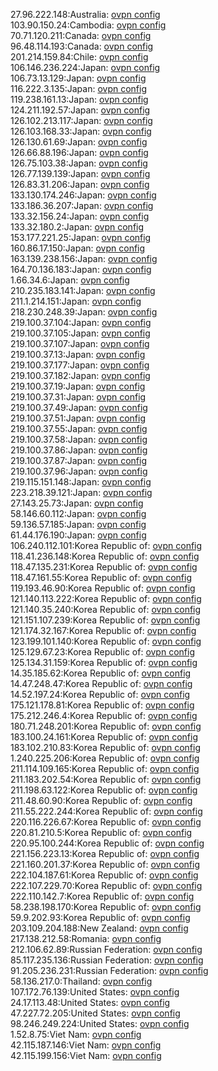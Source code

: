 27.96.222.148:Australia: [ovpn config](vpn/27_96_222_148.ovpn)  
103.90.150.24:Cambodia: [ovpn config](vpn/103_90_150_24.ovpn)  
70.71.120.211:Canada: [ovpn config](vpn/70_71_120_211.ovpn)  
96.48.114.193:Canada: [ovpn config](vpn/96_48_114_193.ovpn)  
201.214.159.84:Chile: [ovpn config](vpn/201_214_159_84.ovpn)  
106.146.236.224:Japan: [ovpn config](vpn/106_146_236_224.ovpn)  
106.73.13.129:Japan: [ovpn config](vpn/106_73_13_129.ovpn)  
116.222.3.135:Japan: [ovpn config](vpn/116_222_3_135.ovpn)  
119.238.161.13:Japan: [ovpn config](vpn/119_238_161_13.ovpn)  
124.211.192.57:Japan: [ovpn config](vpn/124_211_192_57.ovpn)  
126.102.213.117:Japan: [ovpn config](vpn/126_102_213_117.ovpn)  
126.103.168.33:Japan: [ovpn config](vpn/126_103_168_33.ovpn)  
126.130.61.69:Japan: [ovpn config](vpn/126_130_61_69.ovpn)  
126.66.88.196:Japan: [ovpn config](vpn/126_66_88_196.ovpn)  
126.75.103.38:Japan: [ovpn config](vpn/126_75_103_38.ovpn)  
126.77.139.139:Japan: [ovpn config](vpn/126_77_139_139.ovpn)  
126.83.31.206:Japan: [ovpn config](vpn/126_83_31_206.ovpn)  
133.130.174.246:Japan: [ovpn config](vpn/133_130_174_246.ovpn)  
133.186.36.207:Japan: [ovpn config](vpn/133_186_36_207.ovpn)  
133.32.156.24:Japan: [ovpn config](vpn/133_32_156_24.ovpn)  
133.32.180.2:Japan: [ovpn config](vpn/133_32_180_2.ovpn)  
153.177.221.25:Japan: [ovpn config](vpn/153_177_221_25.ovpn)  
160.86.17.150:Japan: [ovpn config](vpn/160_86_17_150.ovpn)  
163.139.238.156:Japan: [ovpn config](vpn/163_139_238_156.ovpn)  
164.70.136.183:Japan: [ovpn config](vpn/164_70_136_183.ovpn)  
1.66.34.6:Japan: [ovpn config](vpn/1_66_34_6.ovpn)  
210.235.183.141:Japan: [ovpn config](vpn/210_235_183_141.ovpn)  
211.1.214.151:Japan: [ovpn config](vpn/211_1_214_151.ovpn)  
218.230.248.39:Japan: [ovpn config](vpn/218_230_248_39.ovpn)  
219.100.37.104:Japan: [ovpn config](vpn/219_100_37_104.ovpn)  
219.100.37.105:Japan: [ovpn config](vpn/219_100_37_105.ovpn)  
219.100.37.107:Japan: [ovpn config](vpn/219_100_37_107.ovpn)  
219.100.37.13:Japan: [ovpn config](vpn/219_100_37_13.ovpn)  
219.100.37.177:Japan: [ovpn config](vpn/219_100_37_177.ovpn)  
219.100.37.182:Japan: [ovpn config](vpn/219_100_37_182.ovpn)  
219.100.37.19:Japan: [ovpn config](vpn/219_100_37_19.ovpn)  
219.100.37.31:Japan: [ovpn config](vpn/219_100_37_31.ovpn)  
219.100.37.49:Japan: [ovpn config](vpn/219_100_37_49.ovpn)  
219.100.37.51:Japan: [ovpn config](vpn/219_100_37_51.ovpn)  
219.100.37.55:Japan: [ovpn config](vpn/219_100_37_55.ovpn)  
219.100.37.58:Japan: [ovpn config](vpn/219_100_37_58.ovpn)  
219.100.37.86:Japan: [ovpn config](vpn/219_100_37_86.ovpn)  
219.100.37.87:Japan: [ovpn config](vpn/219_100_37_87.ovpn)  
219.100.37.96:Japan: [ovpn config](vpn/219_100_37_96.ovpn)  
219.115.151.148:Japan: [ovpn config](vpn/219_115_151_148.ovpn)  
223.218.39.121:Japan: [ovpn config](vpn/223_218_39_121.ovpn)  
27.143.25.73:Japan: [ovpn config](vpn/27_143_25_73.ovpn)  
58.146.60.112:Japan: [ovpn config](vpn/58_146_60_112.ovpn)  
59.136.57.185:Japan: [ovpn config](vpn/59_136_57_185.ovpn)  
61.44.176.190:Japan: [ovpn config](vpn/61_44_176_190.ovpn)  
106.240.112.101:Korea Republic of: [ovpn config](vpn/106_240_112_101.ovpn)  
118.41.236.148:Korea Republic of: [ovpn config](vpn/118_41_236_148.ovpn)  
118.47.135.231:Korea Republic of: [ovpn config](vpn/118_47_135_231.ovpn)  
118.47.161.55:Korea Republic of: [ovpn config](vpn/118_47_161_55.ovpn)  
119.193.46.90:Korea Republic of: [ovpn config](vpn/119_193_46_90.ovpn)  
121.140.113.222:Korea Republic of: [ovpn config](vpn/121_140_113_222.ovpn)  
121.140.35.240:Korea Republic of: [ovpn config](vpn/121_140_35_240.ovpn)  
121.151.107.239:Korea Republic of: [ovpn config](vpn/121_151_107_239.ovpn)  
121.174.32.167:Korea Republic of: [ovpn config](vpn/121_174_32_167.ovpn)  
123.199.101.140:Korea Republic of: [ovpn config](vpn/123_199_101_140.ovpn)  
125.129.67.23:Korea Republic of: [ovpn config](vpn/125_129_67_23.ovpn)  
125.134.31.159:Korea Republic of: [ovpn config](vpn/125_134_31_159.ovpn)  
14.35.185.62:Korea Republic of: [ovpn config](vpn/14_35_185_62.ovpn)  
14.47.248.47:Korea Republic of: [ovpn config](vpn/14_47_248_47.ovpn)  
14.52.197.24:Korea Republic of: [ovpn config](vpn/14_52_197_24.ovpn)  
175.121.178.81:Korea Republic of: [ovpn config](vpn/175_121_178_81.ovpn)  
175.212.246.4:Korea Republic of: [ovpn config](vpn/175_212_246_4.ovpn)  
180.71.248.201:Korea Republic of: [ovpn config](vpn/180_71_248_201.ovpn)  
183.100.24.161:Korea Republic of: [ovpn config](vpn/183_100_24_161.ovpn)  
183.102.210.83:Korea Republic of: [ovpn config](vpn/183_102_210_83.ovpn)  
1.240.225.206:Korea Republic of: [ovpn config](vpn/1_240_225_206.ovpn)  
211.114.109.165:Korea Republic of: [ovpn config](vpn/211_114_109_165.ovpn)  
211.183.202.54:Korea Republic of: [ovpn config](vpn/211_183_202_54.ovpn)  
211.198.63.122:Korea Republic of: [ovpn config](vpn/211_198_63_122.ovpn)  
211.48.60.90:Korea Republic of: [ovpn config](vpn/211_48_60_90.ovpn)  
211.55.222.244:Korea Republic of: [ovpn config](vpn/211_55_222_244.ovpn)  
220.116.226.67:Korea Republic of: [ovpn config](vpn/220_116_226_67.ovpn)  
220.81.210.5:Korea Republic of: [ovpn config](vpn/220_81_210_5.ovpn)  
220.95.100.244:Korea Republic of: [ovpn config](vpn/220_95_100_244.ovpn)  
221.156.223.13:Korea Republic of: [ovpn config](vpn/221_156_223_13.ovpn)  
221.160.201.37:Korea Republic of: [ovpn config](vpn/221_160_201_37.ovpn)  
222.104.187.61:Korea Republic of: [ovpn config](vpn/222_104_187_61.ovpn)  
222.107.229.70:Korea Republic of: [ovpn config](vpn/222_107_229_70.ovpn)  
222.110.142.7:Korea Republic of: [ovpn config](vpn/222_110_142_7.ovpn)  
58.238.198.170:Korea Republic of: [ovpn config](vpn/58_238_198_170.ovpn)  
59.9.202.93:Korea Republic of: [ovpn config](vpn/59_9_202_93.ovpn)  
203.109.204.188:New Zealand: [ovpn config](vpn/203_109_204_188.ovpn)  
217.138.212.58:Romania: [ovpn config](vpn/217_138_212_58.ovpn)  
212.106.62.89:Russian Federation: [ovpn config](vpn/212_106_62_89.ovpn)  
85.117.235.136:Russian Federation: [ovpn config](vpn/85_117_235_136.ovpn)  
91.205.236.231:Russian Federation: [ovpn config](vpn/91_205_236_231.ovpn)  
58.136.217.0:Thailand: [ovpn config](vpn/58_136_217_0.ovpn)  
107.172.76.139:United States: [ovpn config](vpn/107_172_76_139.ovpn)  
24.17.113.48:United States: [ovpn config](vpn/24_17_113_48.ovpn)  
47.227.72.205:United States: [ovpn config](vpn/47_227_72_205.ovpn)  
98.246.249.224:United States: [ovpn config](vpn/98_246_249_224.ovpn)  
1.52.8.75:Viet Nam: [ovpn config](vpn/1_52_8_75.ovpn)  
42.115.187.146:Viet Nam: [ovpn config](vpn/42_115_187_146.ovpn)  
42.115.199.156:Viet Nam: [ovpn config](vpn/42_115_199_156.ovpn)  
